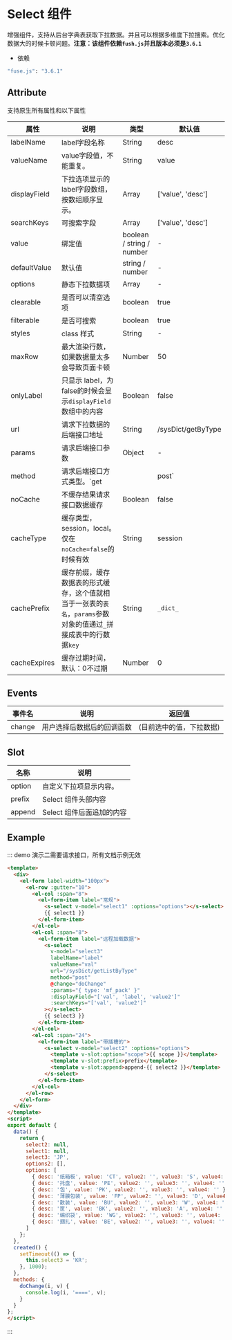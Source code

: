 # Select 组件

增强组件，支持从后台字典表获取下拉数据。并且可以根据多维度下拉搜索。优化数据大的时候卡顿问题。**注意：该组件依赖`fush.js`并且版本必须是`3.6.1`**

- 依赖
```sh
"fuse.js": "3.6.1"
```

## Attribute

支持原生所有属性和以下属性

| 属性         | 说明                                                         | 类型                      | 默认值             |
| ------------ | ------------------------------------------------------------ | ------------------------- | ------------------ |
| labelName    | label字段名称                                                | String                    | desc               |
| valueName    | value字段值，不能重复。                                      | String                    | value              |
| displayField | 下拉选项显示的label字段数组，按数组顺序显示。                | Array                     | ['value', 'desc']  |
| searchKeys   | 可搜索字段                                                   | Array                     | ['value', 'desc']  |
| value        | 绑定值                                                       | boolean / string / number | -                  |
| defaultValue | 默认值                                                       | string / number           | -                  |
| options      | 静态下拉数据项                                               | Array                     | -                  |
| clearable    | 是否可以清空选项                                             | boolean                   | true               |
| filterable   | 是否可搜索                                                   | boolean                   | true               |
| styles       | class 样式                                                   | String                    | -                  |
| maxRow       | 最大渲染行数，如果数据量太多会导致页面卡顿                   | Number                    | 50                 |
| onlyLabel    | 只显示 label，为false的时候会显示`displayField`数组中的内容  | Boolean                   | false              |
| url          | 请求下拉数据的后端接口地址                                   | String                    | /sysDict/getByType |
| params       | 请求后端接口参数                                             | Object                    | -                  |
| method       | 请求后端接口方式类型。`get || post`                          | String                    | get                |
| noCache      | 不缓存结果请求接口数据缓存                                   | Boolean                   | false              |
| cacheType    | 缓存类型， session，local。仅在`noCache=false`的时候有效     | String                    | session            |
| cachePrefix  | 缓存前缀，缓存数据表的形式缓存，这个值就相当于一张表的`表名`，`params`参数对象的值通过`_`拼接成表中的行数据`key` | String                    | `_dict_`           |
| cacheExpires | 缓存过期时间，默认：0不过期                                  | Number                    | 0                  |

## Events

| 事件名 | 说明                       | 返回值                   |
| ------ | -------------------------- | ------------------------ |
| change | 用户选择后数据后的回调函数 | (目前选中的值，下拉数据) |

## Slot

| 名称   | 说明                      |
| ------ | ------------------------- |
| option | 自定义下拉项显示内容。    |
| prefix | Select 组件头部内容       |
| append | Select 组件后面追加的内容 |

## Example

::: demo 演示二需要请求接口，所有文档示例无效
```html
<template>
  <div>
    <el-form label-width="100px">
      <el-row :gutter="10">
        <el-col :span="8">
          <el-form-item label="常规">
            <s-select v-model="select1" :options="options"></s-select>
            {{ select1 }}
          </el-form-item>
        </el-col>
        <el-col :span="8">
          <el-form-item label="远程加载数据">
            <s-select
              v-model="select3"
              labelName="label"
              valueName="val"
              url="/sysDict/getListByType"
              method="post"
              @change="doChange"
              :params="{ type: 'mf_pack' }"
              :displayField="['val', 'label', 'value2']"
              :searchKeys="['val', 'value2']"
            ></s-select>
            {{ select3 }}
          </el-form-item>
        </el-col>
        <el-col :span="24">
          <el-form-item label="带插槽的">
            <s-select v-model="select2" :options="options">
              <template v-slot:option="scope">{{ scope }}</template>
              <template v-slot:prefix>prefix</template>
              <template v-slot:append>append-{{ select2 }}</template>
            </s-select>
          </el-form-item>
        </el-col>
      </el-row>
    </el-form>
  </div>
</template>
<script>
export default {
  data() {
    return {
      select2: null,
      select1: null,
      select3: 'JP',
      options2: [],
      options: [
        { desc: '纸箱板', value: 'CT', value2: '', value3: 'S', value4: '' },
        { desc: '托盘', value: 'PE', value2: '', value3: '', value4: '' },
        { desc: '包', value: 'PK', value2: '', value3: '', value4: '' },
        { desc: '薄膜包装', value: 'FP', value2: '', value3: 'D', value4: '' },
        { desc: '散装', value: 'BU', value2: '', value3: 'W', value4: '' },
        { desc: '筐', value: 'BK', value2: '', value3: 'A', value4: '' },
        { desc: '编织袋', value: 'WG', value2: '', value3: '', value4: '' },
        { desc: '捆扎', value: 'BE', value2: '', value3: '', value4: '' }
      ]
    };
  },
  created() {
    setTimeout(() => {
      this.select3 = 'KR';
    }, 1000);
  },
  methods: {
    doChange(i, v) {
      console.log(i, '====', v);
    }
  }
};
</script>
```
:::
